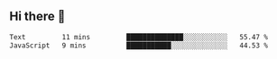 ## Hi there 👋

<!--START_SECTION:waka-->

```txt
Text         11 mins         ██████████████░░░░░░░░░░░   55.47 %
JavaScript   9 mins          ███████████░░░░░░░░░░░░░░   44.53 %
```

<!--END_SECTION:waka-->

<!--
**OliverShang/OliverShang** is a ✨ _special_ ✨ repository because its `README.md` (this file) appears on your GitHub profile.

Here are some ideas to get you started:

- 🔭 I’m currently working on ...
- 🌱 I’m currently learning ...
- 👯 I’m looking to collaborate on ...
- 🤔 I’m looking for help with ...
- 💬 Ask me about ...
- 📫 How to reach me: ...
- 😄 Pronouns: ...
- ⚡ Fun fact: ...
-->
